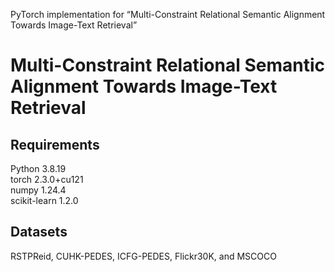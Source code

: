 PyTorch implementation for “Multi-Constraint Relational Semantic Alignment Towards Image-Text Retrieval”

# Multi-Constraint Relational Semantic Alignment Towards Image-Text Retrieval

## Requirements
Python 3.8.19    
torch 2.3.0+cu121    
numpy 1.24.4    
scikit-learn 1.2.0    

## Datasets
RSTPReid, CUHK-PEDES, ICFG-PEDES, Flickr30K, and MSCOCO

